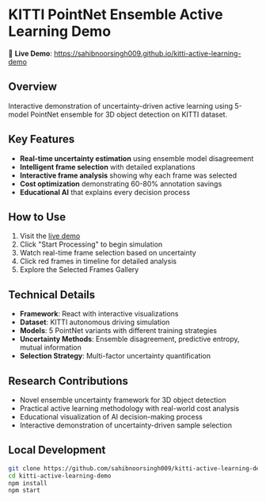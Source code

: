 # KITTI PointNet Ensemble Active Learning Demo

🚀 **Live Demo**: https://sahibnoorsingh009.github.io/kitti-active-learning-demo

## Overview
Interactive demonstration of uncertainty-driven active learning using 5-model PointNet ensemble for 3D object detection on KITTI dataset.

## Key Features
- **Real-time uncertainty estimation** using ensemble model disagreement
- **Intelligent frame selection** with detailed explanations
- **Interactive frame analysis** showing why each frame was selected
- **Cost optimization** demonstrating 60-80% annotation savings
- **Educational AI** that explains every decision process

## How to Use
1. Visit the [live demo](https://sahibnoorsingh009.github.io/kitti-active-learning-demo)
2. Click "Start Processing" to begin simulation
3. Watch real-time frame selection based on uncertainty
4. Click red frames in timeline for detailed analysis
5. Explore the Selected Frames Gallery

## Technical Details
- **Framework**: React with interactive visualizations
- **Dataset**: KITTI autonomous driving simulation
- **Models**: 5 PointNet variants with different training strategies
- **Uncertainty Methods**: Ensemble disagreement, predictive entropy, mutual information
- **Selection Strategy**: Multi-factor uncertainty quantification

## Research Contributions
- Novel ensemble uncertainty framework for 3D object detection
- Practical active learning methodology with real-world cost analysis
- Educational visualization of AI decision-making process
- Interactive demonstration of uncertainty-driven sample selection

## Local Development
```bash
git clone https://github.com/sahibnoorsingh009/kitti-active-learning-demo.git
cd kitti-active-learning-demo
npm install
npm start
